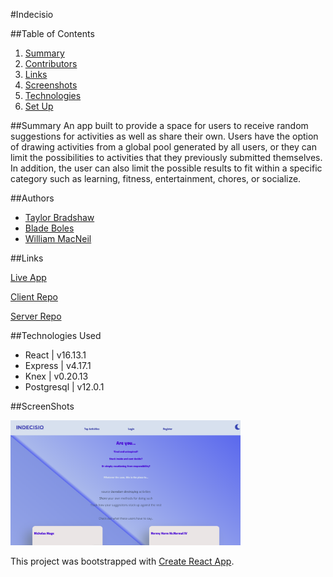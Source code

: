  #Indecisio
 
 ##Table of Contents
  1. [Summary](#Summary)
  2. [Contributors](#Contributors)
  3. [Links](#Links)
  4. [Screenshots](#screenshots)
  5. [Technologies](##technologies-used)
  6. [Set Up](#Set-up)  
   
 ##Summary
 An app built to provide a space for users to receive random  suggestions for activities as well as share their own.
 Users have the option of drawing activities from a global pool generated by all users, 
 or they can limit the possibilities to activities that they previously submitted themselves. In addition, the user can also limit the possible
 results to fit within a specific category such as learning, fitness, entertainment, chores, or socialize.
 
##Authors

   - [Taylor Bradshaw](https://github.com/stronghearth)
   - [Blade Boles](https://github.com/BladeBoles)
   - [William MacNeil ](https://github.com/bilbertius) 
    
##Links    
   
   [Live App](https://indecisio.now.sh/) 
   
   [Client Repo](https://github.com/thinkful-ei-jaguar/indecisio-client)
   
   [Server Repo](https://github.com/thinkful-ei-jaguar/indecisio-server)
   
##Technologies Used 
 - React | v16.13.1
 - Express | v4.17.1
 - Knex  | v0.20.13
 - Postgresql | v12.0.1
 
 ##ScreenShots
 
 <img src="./src/Screenshots/a1.png" height="200px" width="auto" alt="ufbwuf" />


This project was bootstrapped with [Create React App](https://github.com/facebook/create-react-app).
